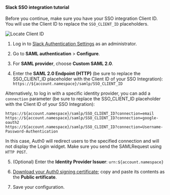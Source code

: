 #### Slack SSO integration tutorial

Before you continue, make sure you have your SSO integration Client ID. You will use the Client ID to replace the `SSO_CLIENT_ID` placeholders.

![Locate Client ID](https://auth0.com/docs/media/articles/dashboard/sso-integrations/settings-tutorial-clientid-slack.png)

1. Log in to [Slack Authentication Settings](https://slack.com/admin/auth) as an administrator.

2. Go to **SAML authentication** > **Configure**.

3. For **SAML provider**, choose **Custom SAML 2.0**.

4. Enter the **SAML 2.0 Endpoint (HTTP)** (be sure to replace the SSO_CLIENT_ID placeholder with the Client ID of your SSO Integration):
`https://${account.namespace}/samlp/SSO_CLIENT_ID`

Alternatively, to log in with a specific identity provider, you can add a `connection` parameter (be sure to replace the SSO_CLIENT_ID placeholder with the Client ID of your SSO Integration):

```text
https://${account.namespace}/samlp/SSO_CLIENT_ID?connection=email
https://${account.namespace}/samlp/SSO_CLIENT_ID?connection=google-oauth2
https://${account.namespace}/samlp/SSO_CLIENT_ID?connection=Username-Password-Authentication
```

In this case, Auth0 will redirect users to the specified connection and will not display the Login widget. Make sure you send the SAMLRequest using `HTTP POST`.

5. (Optional) Enter the **Identity Provider Issuer**:
`urn:${account.namespace}`

6. [Download your Auth0 signing certificate](https://${account.namespace}/pem); copy and paste its contents as the **Public ertificate**.

7. Save your configuration.
